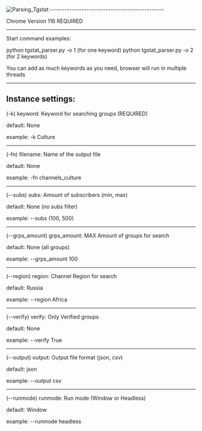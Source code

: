 <img src=https://s11.gifyu.com/images/S4EID.gif alt="Parsing_Tgstat">
-----------------------------------------------

Chrome Version 116 REQUIRED

-----------------------------------------------
Start command examples:

python tgstat_parser.py -o 1 (for one keyword)
python tgstat_parser.py -o 2 (for 2 keywords)

You can add as much keywords as you need, browser will run in multiple threads

-----------------------------------------------
Instance settings:
-----------------------------------------------
(-k) keyword: Keyword for searching groups (REQUIRED)

default: None

example: -k Culture

-----------------------------------------------
(-fn) filename: Name of the output file

default: None

example: -fn channels_culture

-----------------------------------------------
(--subs) subs: Amount of subscribers (min, max)

default: None (no subs filter)

example: --subs (100, 500)

-----------------------------------------------
(--grps_amount) grps_amount: MAX Amount of groups for search

default: None (all groups)

example: --grps_amount 100

-----------------------------------------------
(--region) region: Channel Region for search

default: Russia

example: --region Africa

-----------------------------------------------
(--verify) verify: Only Verified groups

default: None

example: --verify True

-----------------------------------------------
(--output) output: Output file format (json, csv)

default: json

example: --output csv

-----------------------------------------------
(--runmode) runmode: Run mode (Window or Headless)

default: Window

example: --runmode headless
